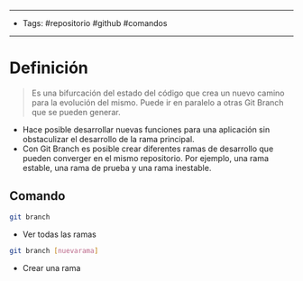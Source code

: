 --------------------
- Tags: #repositorio #github #comandos 
--------------------------------
# Definición

> Es una bifurcación del estado del código que crea un nuevo camino para la evolución del mismo. Puede ir en paralelo a otras Git Branch que se pueden generar.

- Hace posible desarrollar nuevas funciones para una aplicación sin obstaculizar el desarrollo de la rama principal.
- Con Git Branch es posible crear diferentes ramas de desarrollo que pueden converger en el mismo repositorio. Por ejemplo, una rama estable, una rama de prueba y una rama inestable.
## Comando

```bash
git branch
```
- Ver todas las ramas

```bash
git branch [nuevarama]
```
- Crear una rama